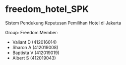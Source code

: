 # freedom_hotel_SPK
Sistem Pendukung Keputusan Pemilihan Hotel di Jakarta

Group: Freedom
Member: 
- Valiant D (412016014)
- Sharon A (412019008)
- Baptista V (412019019)
- Albert S (412019043)
